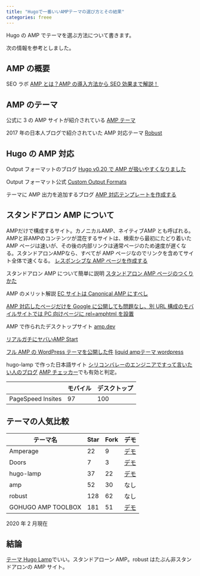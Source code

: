 ```yaml
---
title: "Hugoで一番いいAMPテーマの選び方とその結果"
categories: freee
---
```


Hugo の AMP でテーマを選ぶ方法について書きます。

次の情報を参考としました。

## AMP の概要

SEO ラボ [AMP とは？AMP の導入方法から SEO 効果まで解説！](https://seolaboratory.jp/25666/#p01c)

## AMP のテーマ

公式に 3 の AMP サイトが紹介されている [AMP テーマ](https://themes.gohugo.io/tags/amp/)

2017 年の日本人ブログで紹介されていた AMP 対応テーマ [Robust](https://github.com/dim0627/hugo_theme_robust)

## Hugo の AMP 対応

Output フォーマットのブログ [Hugo v0.20 で AMP が扱いやすくなりました](https://42-design.work/technology/hugo-supported-output-formats/)

Output フォーマット公式 [Custom Output Formats](https://gohugo.io/templates/output-formats/)

テーマに AMP 出力を追加するブログ [AMP 対応テンプレートを作成する](https://nasust.com/hugo/create_template/amp/)

## スタンドアロン AMP について

AMPだけで構成するサイト。カノニカルAMP、ネイティブAMP とも呼ばれる。AMPと非AMPのコンテンツが混在するサイトは、検索から最初にたどり着いた AMP ページは速いが、その後の内部リンクは通常ページのため速度が遅くなる。スタンドアロンAMPなら、すべてが AMP ページなのでリンクを含めてサイト全体で速くなる。 
[レスポンシブな AMP ページを作成する](https://amp.dev/ja/documentation/guides-and-tutorials/develop/style_and_layout/responsive_design/)

スタンドアロン AMP について簡単に説明 [スタンドアロン AMP ページのつくりかた](https://miii.me/2622.html)

AMP のメリット解説 [EC サイトは Canonical AMP にすべし](https://ischool.co.jp/2018-06-06/)

[AMP 対応したページだけを Google に公開しても問題なし、別 URL 構成のモバイルサイトでは PC 向けページに rel=amphtml を設置](https://www.suzukikenichi.com/blog/creating-amp-only-pages-is-fine/)

AMP で作られたデスクトップサイト [amp.dev](https://amp.dev)

[リアルガチにヤバいAMP Start](https://qiita.com/am_/items/20b7478e9fb86d2acbfd)

[フル AMP の WordPress テーマを公開した件](https://qiita.com/lqd_jp/items/9017f4919fcdcaf5eabf) [liquid ampテーマ wordpress](https://lqd.jp/wp/liquid_amp.html)

hugo-lamp で作った日本語サイト [シリコンバレーのエンジニアですって言いたい人のブログ](https://blog.cleverdog.me/) [AMP チェッカー](https://search.google.com/test/amp)でも有効と判定。

|                   | モバイル | デスクトップ |
| ----------------- | -------- | ------------ |
| PageSpeed Insites | 97       | 100          |

## テーマの人気比較

| テーマ名           | Star | Fork | デモ                                                     |
| ------------------ | ---- | ---- | -------------------------------------------------------- |
| Amperage           | 22   | 9    | [デモ](https://themes.gohugo.io/theme/amperage/)         |
| Doors              | 7    | 3    | [デモ](https://themes.gohugo.io/theme/hugo-theme-doors/) |
| hugo-lamp          | 37   | 22   | [デモ](https://themes.gohugo.io/hugo-lamp/)              |
| amp                | 52   | 30   | なし                                                     |
| robust             | 128  | 62   | なし                                                     |
| GOHUGO AMP TOOLBOX | 181  | 51   | [デモ](https://gohugo-amp.gohugohq.com/)                 |

2020 年 2 月現在

## 結論

[テーマ Hugo Lamp](https://themes.gohugo.io/hugo-lamp/)でいい。スタンドアローン AMP。robust はたぶん非スタンドアロンの AMP サイト。
